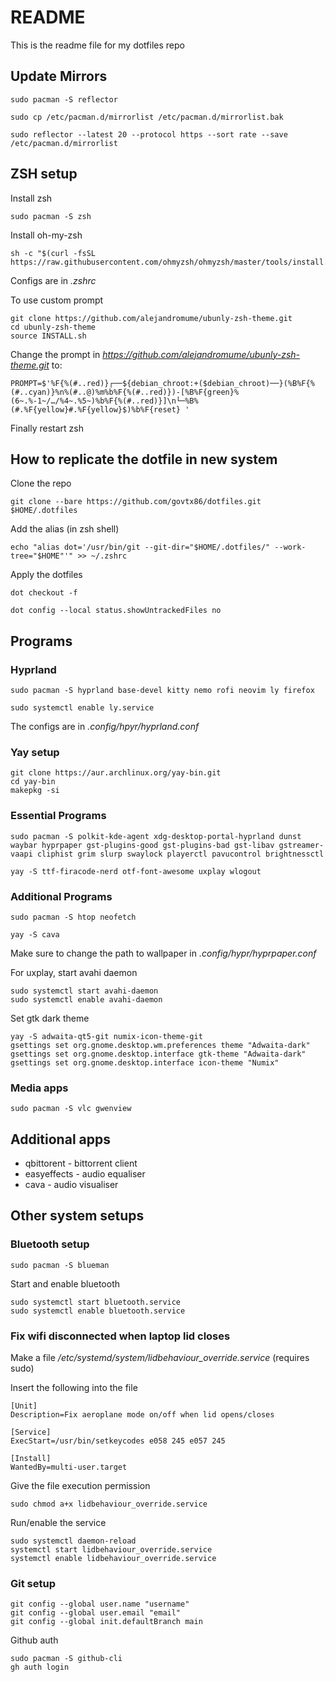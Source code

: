 # README

This is the readme file for my dotfiles repo

## Update Mirrors

```
sudo pacman -S reflector
```
```
sudo cp /etc/pacman.d/mirrorlist /etc/pacman.d/mirrorlist.bak
```
```
sudo reflector --latest 20 --protocol https --sort rate --save /etc/pacman.d/mirrorlist
```

## ZSH setup

Install zsh
```
sudo pacman -S zsh
```
Install oh-my-zsh
```
sh -c "$(curl -fsSL https://raw.githubusercontent.com/ohmyzsh/ohmyzsh/master/tools/install.sh)"
```

Configs are in *.zshrc*

To use custom prompt
```
git clone https://github.com/alejandromume/ubunly-zsh-theme.git
cd ubunly-zsh-theme
source INSTALL.sh
```
Change the prompt in *https://github.com/alejandromume/ubunly-zsh-theme.git* to:
```
PROMPT=$'%F{%(#..red)}┌──${debian_chroot:+($debian_chroot)──}(%B%F{%(#..cyan)}%n%(#..@)%m%b%F{%(#..red)})-[%B%F{green}%(6~.%-1~/…/%4~.%5~)%b%F{%(#..red)}]\n└─%B%(#.%F{yellow}#.%F{yellow}$)%b%F{reset} '
```
Finally restart zsh
## How to replicate the dotfile in new system

Clone the repo
```
git clone --bare https://github.com/govtx86/dotfiles.git $HOME/.dotfiles
```
Add the alias (in zsh shell)
```
echo "alias dot='/usr/bin/git --git-dir="$HOME/.dotfiles/" --work-tree="$HOME"'" >> ~/.zshrc
```
Apply the dotfiles
```
dot checkout -f
```
```
dot config --local status.showUntrackedFiles no
```


## Programs

### Hyprland
```
sudo pacman -S hyprland base-devel kitty nemo rofi neovim ly firefox
```
```
sudo systemctl enable ly.service
```

The configs are in *.config/hpyr/hyprland.conf*

### Yay setup

```
git clone https://aur.archlinux.org/yay-bin.git
cd yay-bin
makepkg -si
```


### Essential Programs

```
sudo pacman -S polkit-kde-agent xdg-desktop-portal-hyprland dunst waybar hyprpaper gst-plugins-good gst-plugins-bad gst-libav gstreamer-vaapi cliphist grim slurp swaylock playerctl pavucontrol brightnessctl
```
```
yay -S ttf-firacode-nerd otf-font-awesome uxplay wlogout
```

### Additional Programs
```
sudo pacman -S htop neofetch
```
```
yay -S cava
```

Make sure to change the path to wallpaper in *.config/hypr/hyprpaper.conf*

For uxplay, start avahi daemon
```
sudo systemctl start avahi-daemon
sudo systemctl enable avahi-daemon
```

Set gtk dark theme
```
yay -S adwaita-qt5-git numix-icon-theme-git
gsettings set org.gnome.desktop.wm.preferences theme "Adwaita-dark"
gsettings set org.gnome.desktop.interface gtk-theme "Adwaita-dark"
gsettings set org.gnome.desktop.interface icon-theme "Numix"
```
### Media apps
```
sudo pacman -S vlc gwenview
```
## Additional apps
- qbittorent - bittorrent client
- easyeffects - audio equaliser
- cava - audio visualiser

## Other system setups

### Bluetooth setup

```
sudo pacman -S blueman
```

Start and enable bluetooth
```
sudo systemctl start bluetooth.service
sudo systemctl enable bluetooth.service
```

### Fix wifi disconnected when laptop lid closes

Make a file */etc/systemd/system/lidbehaviour_override.service* (requires sudo)

Insert the following into the file
```
[Unit]
Description=Fix aeroplane mode on/off when lid opens/closes

[Service]
ExecStart=/usr/bin/setkeycodes e058 245 e057 245

[Install]
WantedBy=multi-user.target
```

Give the file execution permission
```
sudo chmod a+x lidbehaviour_override.service
```

Run/enable the service
```
sudo systemctl daemon-reload
systemctl start lidbehaviour_override.service
systemctl enable lidbehaviour_override.service
```

### Git setup
```
git config --global user.name "username"
git config --global user.email "email"
git config --global init.defaultBranch main
```
Github auth
```
sudo pacman -S github-cli
gh auth login
```
